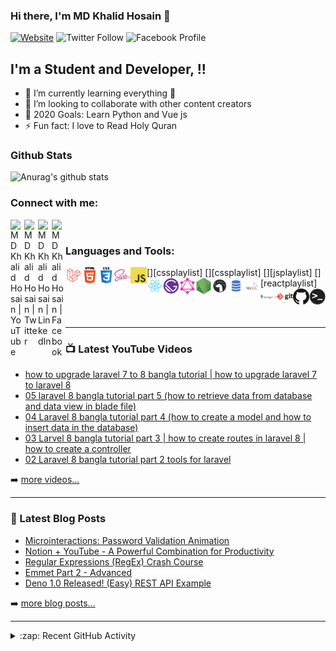 ### Hi there, I'm MD Khalid Hosain  👋

[![Website](https://img.shields.io/website?label=codeSTACKr.com&style=for-the-badge&url=https%3A%2F%2Fcodestackr.com)](https://codestackr.com)
![Twitter Follow](https://img.shields.io/twitter/follow/MD_Khalid_?color=%231DA1F2&logo=twitter&style=for-the-badge)
![Facebook Profile](https://img.shields.io/badge/facebook-%231877F2.svg?&style=for-the-badge&logo=facebook&logoColor=white)


## I'm a Student and Developer, !!

- 🌱 I’m currently learning everything 🤣
- 👯 I’m looking to collaborate with other content creators
- 🥅 2020 Goals: Learn Python and Vue js 
- ⚡ Fun fact: I love to Read Holy Quran

### Github Stats 
![Anurag's github stats](https://github-readme-stats.vercel.app/api?username=MD-Khalid-Hosain&show_icons=true&theme=dark)

### Connect with me:

[<img align="left" alt="MD Khalid Hosain | YouTube" width="22px" src="https://cdn.jsdelivr.net/npm/simple-icons@v3/icons/youtube.svg" />][youtube]
[<img align="left" alt="MD Khalid Hosain | Twitter" width="22px" src="https://cdn.jsdelivr.net/npm/simple-icons@v3/icons/twitter.svg" />][twitter]
[<img align="left" alt="MD Khalid Hosain | LinkedIn" width="22px" src="https://cdn.jsdelivr.net/npm/simple-icons@v3/icons/linkedin.svg" />][linkedin]
[<img align="left" alt="MD Khalid Hosain | Facebook" width="22px" src="http://simpleicons.org/icons/facebook.svg" />][facebook]

<br />

### Languages and Tools:

[<img align="left" alt="Visual Studio Code" width="26px" src="https://raw.githubusercontent.com/github/explore/56a826d05cf762b2b50ecbe7d492a839b04f3fbf/topics/laravel/laravel.png" />][webdevplaylist]
[<img align="left" alt="HTML5" width="26px" src="https://raw.githubusercontent.com/github/explore/80688e429a7d4ef2fca1e82350fe8e3517d3494d/topics/html/html.png" />][webdevplaylist]
[<img align="left" alt="CSS3" width="26px" src="https://raw.githubusercontent.com/github/explore/80688e429a7d4ef2fca1e82350fe8e3517d3494d/topics/css/css.png" />][cssplaylist]
[<img align="left" alt="Sass" width="26px" src="https://raw.githubusercontent.com/github/explore/80688e429a7d4ef2fca1e82350fe8e3517d3494d/topics/sass/sass.png" />][cssplaylist]
[<img align="left" alt="JavaScript" width="26px" src="https://raw.githubusercontent.com/github/explore/80688e429a7d4ef2fca1e82350fe8e3517d3494d/topics/javascript/javascript.png" />][jsplaylist]
[<img align="left" alt="React" width="26px" src="https://raw.githubusercontent.com/github/explore/80688e429a7d4ef2fca1e82350fe8e3517d3494d/topics/react/react.png" />][reactplaylist]
[<img align="left" alt="Gatsby" width="26px" src="https://raw.githubusercontent.com/github/explore/e94815998e4e0713912fed477a1f346ec04c3da2/topics/gatsby/gatsby.png" />][webdevplaylist]
[<img align="left" alt="GraphQL" width="26px" src="https://raw.githubusercontent.com/github/explore/80688e429a7d4ef2fca1e82350fe8e3517d3494d/topics/graphql/graphql.png" />][webdevplaylist]
[<img align="left" alt="Node.js" width="26px" src="https://raw.githubusercontent.com/github/explore/80688e429a7d4ef2fca1e82350fe8e3517d3494d/topics/nodejs/nodejs.png" />][webdevplaylist]
[<img align="left" alt="Deno" width="26px" src="https://raw.githubusercontent.com/github/explore/361e2821e2dea67711cde99c9c40ed357061cf27/topics/deno/deno.png" />][webdevplaylist]
[<img align="left" alt="SQL" width="26px" src="https://raw.githubusercontent.com/github/explore/80688e429a7d4ef2fca1e82350fe8e3517d3494d/topics/sql/sql.png" />][webdevplaylist]
[<img align="left" alt="MySQL" width="26px" src="https://raw.githubusercontent.com/github/explore/80688e429a7d4ef2fca1e82350fe8e3517d3494d/topics/mysql/mysql.png" />][webdevplaylist]
[<img align="left" alt="MongoDB" width="26px" src="https://raw.githubusercontent.com/github/explore/80688e429a7d4ef2fca1e82350fe8e3517d3494d/topics/mongodb/mongodb.png" />][webdevplaylist]
[<img align="left" alt="Git" width="26px" src="https://raw.githubusercontent.com/github/explore/80688e429a7d4ef2fca1e82350fe8e3517d3494d/topics/git/git.png" />][webdevplaylist]
[<img align="left" alt="GitHub" width="26px" src="https://raw.githubusercontent.com/github/explore/78df643247d429f6cc873026c0622819ad797942/topics/github/github.png" />][webdevplaylist]
[<img align="left" alt="Terminal" width="26px" src="https://raw.githubusercontent.com/github/explore/80688e429a7d4ef2fca1e82350fe8e3517d3494d/topics/terminal/terminal.png" />][webdevplaylist]

<br />
<br />

---

### 📺 Latest YouTube Videos

<!-- YOUTUBE:START -->
- [how to upgrade laravel 7 to 8 bangla tutorial | how to upgrade laravel 7 to laravel 8](https://www.youtube.com/watch?v=28sqDJNWSik)
- [05 laravel 8 bangla tutorial part 5 (how to retrieve data from database and data view in blade file)](https://www.youtube.com/watch?v=Kjg32isIa0A)
- [04 Laravel 8 bangla tutorial part 4 (how to create a model and how to insert data in the database)](https://www.youtube.com/watch?v=BdANEGEOVHM)
- [03 Larvel 8 bangla tutorial part 3 | how to create routes in laravel 8 | how to create a controller](https://www.youtube.com/watch?v=If1u7TXrh6s)
- [02 Laravel 8 bangla tutorial part 2 tools for laravel](https://www.youtube.com/watch?v=PVn_RqLroSc)
<!-- YOUTUBE:END -->

➡️ [more videos...](https://www.youtube.com/channel/UCv6U4ZX-LF6hxCjpCeJCGTA/videos?view_as=subscriber)

---

### 📕 Latest Blog Posts

<!-- BLOG-POST-LIST:START -->
- [Microinteractions: Password Validation Animation](https://dev.to/codestackr/microinteractions-password-validation-animation-5629)
- [Notion + YouTube - A Powerful Combination for Productivity](https://dev.to/codestackr/notion-youtube-a-powerful-combination-for-productivity-1def)
- [Regular Expressions (RegEx) Crash Course](https://dev.to/codestackr/regular-expressions-regex-crash-course-248n)
- [Emmet Part 2 - Advanced](https://dev.to/codestackr/emmet-part-2-advanced-4c65)
- [Deno 1.0 Released! (Easy) REST API Example](https://dev.to/codestackr/deno-1-0-released-easy-rest-api-example-2fbl)
<!-- BLOG-POST-LIST:END -->

➡️ [more blog posts...](https://codestackr.com)

---

<details>
  <summary>:zap: Recent GitHub Activity</summary>
  
<!--START_SECTION:activity-->
1. 💪 Opened PR [#259](https://github.com/florinpop17/app-ideas/pull/259) in [florinpop17/app-ideas](https://github.com/florinpop17/app-ideas)
2. 🎉 Merged PR [#13](https://github.com/codeSTACKr/codeSTACKr/pull/13) in [codeSTACKr/codeSTACKr](https://github.com/codeSTACKr/codeSTACKr)
3. 💪 Opened PR [#13](https://github.com/codeSTACKr/codeSTACKr/pull/13) in [codeSTACKr/codeSTACKr](https://github.com/codeSTACKr/codeSTACKr)
4. 🎉 Merged PR [#12](https://github.com/codeSTACKr/codeSTACKr/pull/12) in [codeSTACKr/codeSTACKr](https://github.com/codeSTACKr/codeSTACKr)
5. 💪 Opened PR [#12](https://github.com/codeSTACKr/codeSTACKr/pull/12) in [codeSTACKr/codeSTACKr](https://github.com/codeSTACKr/codeSTACKr)
<!--END_SECTION:activity-->

</details>

[facebook]: https://www.facebook.com/KhalidAhmedEvan/
[twitter]: https://twitter.com/MD_Khalid_
[youtube]: https://www.youtube.com/channel/UCv6U4ZX-LF6hxCjpCeJCGTA/videos?view_as=subscriber
[linkedin]: linkedin.com/in/md-khalid-hosain-150a75168
[webdevplaylist]: https://www.youtube.com/channel/UCv6U4ZX-LF6hxCjpCeJCGTA/videos?view_as=subscriber
